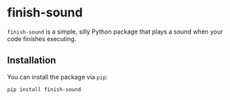 # finish-sound

`finish-sound` is a simple, silly Python package that plays a sound when your code finishes executing.

## Installation

You can install the package via `pip`:
```
pip install finish-sound
```

